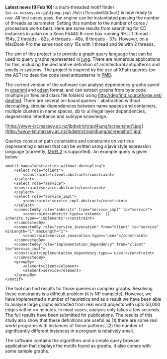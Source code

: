 **Latest news (9 Feb 10):** a multi-threaded motif finder (`nz.ac.massey.cs.gql4jung.jmpl.MultiThreadedGQLImpl`) is now ready to use. All test cases pass, the engine can be instantiated passing the number of threads as parameter. Setting this number to the number of cores / processors works best. Here are some results from searching for CD instances in xalan on a Xeon E5440 8-core box running RHL: 1 thread - 154s, 2 threads - 82s, 4 threads - 48s, 8 threads - 37s. However, on a MacBook Pro the same took only 15s with 1 thread and 9s with 2 threads.

The aim of this project is to provide a graph query language that can be used to query graphs represented in [jung](http://jung.sourceforge.net/). There are numerous applications for this, including the declarative definition of architectural antipatterns and smells in systems. The project is inspired by the use of XPath queries (on the AST) to describe code level antipatterns in [PMD](http://pmd.sourceforge.net/).

The current version of the software can analyse dependency graphs saved in [graphml](http://graphml.graphdrawing.org/) and [odem](http://www.dependency-analyzer.org/) format, and can extract graphs from byte code (multiple jar files and class file folders) using [http://depfind.sourceforge.net/ depfind](.md). There are several on-board queries - abstraction without decoupling, circular dependencies between name spaces and containers, multiple clusters in name spaces, db to ui illegal layer dependencies, degenerated inheritance and subtype knowledge.

![http://www-ist.massey.ac.nz/jbdietrich/gql4jung/screenshot1.jpg](http://www-ist.massey.ac.nz/jbdietrich/gql4jung/screenshot1.jpg)

Queries consist of path constraints and constraints on vertices (representing classes) that can be written using a java style expression language (currently, [MVEL2](http://mvel.codehaus.org/) is supported). An example query is given below:

```
<motif name="abstraction without decoupling">
    <select role="client">
    	<constraint>!client.abstract</constraint>
    </select>
    <select role="service">
   	<constraint>service.abstract</constraint>
    </select>
    <select role="service_impl">
    	<constraint>!service_impl.abstract</constraint>
    </select>
    <connectedBy role="inherits" from="service_impl" to="service">
    	<constraint>inherits.type=='extends' || inherits.type=='implements'</constraint>
    </connectedBy>
    <connectedBy role="service_invocation" from="client" to="service" minLength="1" maxLength="1">
    	<constraint>service_invocation.type=='uses'</constraint>    
    </connectedBy>
    <connectedBy role="implementation_dependency" from="client" to="service_impl">
	<constraint>implementation_dependency.type=='uses'</constraint>
    </connectedBy>
    <groupBy>
        <element>client</element>
        <element>service</element>
    </groupBy>
</motif>
```

The tool can find results for those queries in complex graphs. Resolving these constraints is a difficult problem (it is NP complete). However, we have implemented a number of heuristics and as a result we have been able to analyse large graphs extracted from real world projects with upto 50,000 edges within <= minutes. In most cases, analysis only takes a few seconds. The full results have been submitted for publications. The results of this study also show that these definitions are useful as (1) there are some real world programs with instances of these patterns, (2) the number of significantly different instances in a program is relatively small.



The software contains the algorithms and a simple query browser application that displays the motifs found as graphs. It also comes with some sample graphs.